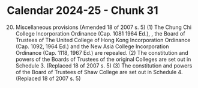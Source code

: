 # Calendar 2024-25 - Chunk 31

<!-- Chunk tokens: 126, Enriched tokens: 139 -->

20.  Miscellaneous provisions (Amended 18 of 2007 s. 5)
(1) The Chung Chi College Incorporation Ordinance (Cap. 1081  1964 Ed.), , the Board of Trustees of The United College of Hong Kong Incorporation Ordinance (Cap. 1092, 1964 Ed.) and the New Asia College Incorporation Ordinance (Cap. 1118, 1967 Ed.) are repealed.
(2) The constitution and powers of the Boards of Trustees of the original Colleges are set out in Schedule 3. (Replaced 18 of 2007 s. 5)
(3) The constitution and powers of the Board of Trustees of Shaw College are set out in Schedule 4. (Replaced 18 of 2007 s. 5)